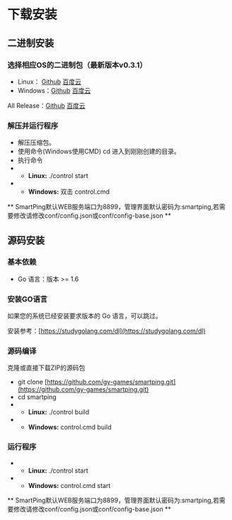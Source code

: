 # 下载安装

## 二进制安装

### 选择相应OS的二进制包（最新版本v0.3.1）

* Linux： [Github](https://github.com/gy-games/smartping/releases/download/v0.4.0/smartping-v0.4.0.tar.gz) [百度云](https://pan.baidu.com/s/1crV8gI)
* Windows：[Github](https://github.com/gy-games/smartping/releases/download/v0.4.0/smartping-v0.4.0.zip) [百度云](https://pan.baidu.com/s/1kUDHErP)

All Release：[Github](https://github.com/gy-games/smartping/releases) [百度云](https://pan.baidu.com/s/1dFnflq5)

### 解压并运行程序

* 解压压缩包。
* 使用命令\(Windows使用CMD\) cd 进入到刚刚创建的目录。
* 执行命令 
* * **Linux:** ./control start 
* * **Windows:** 双击 control.cmd

** SmartPing默认WEB服务端口为8899，管理界面默认密码为:smartping,若需要修改请修改conf/config.json或conf/config-base.json **

## 源码安装

### 基本依赖

* Go 语言：版本 &gt;= 1.6

### 安装GO语言

如果您的系统已经安装要求版本的 Go 语言，可以跳过。

安装参考：[https://studygolang.com/dl](https://studygolang.com/dl)

### 源码编译

克隆或直接下载ZIP的源码包

* git clone [https://github.com/gy-games/smartping.git](https://github.com/gy-games/smartping.git)
* cd smartping
* * **Linux:** ./control build
* * **Windows:** control.cmd build

### 运行程序

* * **Linux:** ./control start 
* * **Windows:** control.cmd start


** SmartPing默认WEB服务端口为8899，管理界面默认密码为:smartping,若需要修改请修改conf/config.json或conf/config-base.json **

